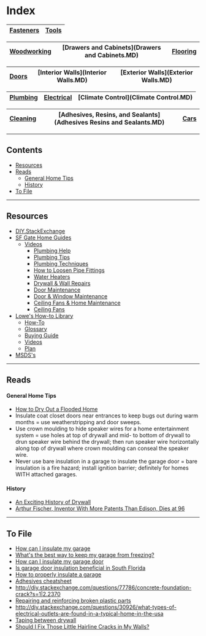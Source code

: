 # Index

[Fasteners](Fasteners.MD) | [Tools](Tools.MD) 
--------------------------|------------------

[Woodworking](Woodworking.MD) | [Drawers and Cabinets](Drawers and Cabinets.MD) | [Flooring](Flooring.MD)
------------------------------|-------------------------------------------------|------------------------

[Doors](Doors.MD) | [Interior Walls](Interior Walls.MD) | [Exterior Walls](Exterior Walls.MD)
------------------|-------------------------------------|------------------------------------

[Plumbing](Plumbing.MD) | [Electrical](Electrical.MD) | [Climate Control](Climate Control.MD)
------------------------|-----------------------------|--------------------------------------

[Cleaning](Cleaning.MD) | [Adhesives, Resins, and Sealants](Adhesives Resins and Sealants.MD) | [Cars](Cars.MD)
------------------------|---------------------------------------------------------------------|----------------

___

## Contents
* [Resources](#resources)
* [Reads](#reads)
  * [General Home Tips](#general-home-tips)
  * [History](#history)
* [To File](#to-file)

___

## Resources
* [DIY.StackExchange](http://diy.stackexchange.com/)
* [SF Gate Home Guides](http://homeguides.sfgate.com/)
  * [Videos](http://homeguides.sfgate.com/water-heaters-88490.html)
    * [Plumbing Help](http://homeguides.sfgate.com/plumbing-87491.html)
    * [Plumbing Tips](http://homeguides.sfgate.com/plumbing-tips-73552.html)
    * [Plumbing Techniques](http://homeguides.sfgate.com/plumbing-techniques-88776.html)
    * [How to Loosen Pipe Fittings](http://homeguides.sfgate.com/plumbing-loosen-pipe-fittings-80614.html)
    * [Water Heaters](http://homeguides.sfgate.com/water-heaters-88490.html)
    * [Drywall & Wall Repairs](http://homeguides.sfgate.com/drywall-wall-repairs-84919.html)
    * [Door Maintenance](http://homeguides.sfgate.com/door-maintenance-83186.html)
    * [Door & Window Maintenance](http://homeguides.sfgate.com/door-window-maintenance-73563.html)
    * [Ceiling Fans & Home Maintenance](http://homeguides.sfgate.com/ceiling-fans-home-maintenance-73589.html)
    * [Ceiling Fans](http://homeguides.sfgate.com/ceiling-fans-73518.html)
* [Lowe's How-to Library](http://www.lowes.com/how-to-library)
  * [How-To](http://www.lowes.com/how-to-library/_/N-2z80u/npl#!&N%5B%5D=2zbrb)
  * [Glossary](http://www.lowes.com/how-to-library/_/N-2z80u/npl#!&N%5B%5D=2zbrm)
  * [Buying Guide](http://www.lowes.com/how-to-library/_/N-2z80u/npl#!&N%5B%5D=2zbr8)
  * [Videos](http://www.lowes.com/how-to-library/_/N-2z80u/npl#!&N%5B%5D=2zbri)
  * [Plan](http://www.lowes.com/how-to-library/_/N-2z80u/npl#!&N%5B%5D=2zbre)
* [MSDS's](http://www.ilpi.com/msds/)

___
## Reads

#### General Home Tips
* [How to Dry Out a Flooded Home](http://www.nytimes.com/2006/07/09/realestate/09home.html)
* Insulate coat closet doors near entrances to keep bugs out during warm months = use weatherstripping and door sweeps.
* Use crown moulding to hide speaker wires for a home entertainment system = use holes at top of drywall and mid- to bottom of drywall to drun speaker wire behind the drywall; then run speaker wire horizontally along top of drywall where crown moulding can conseal the speaker wire.
* Never use bare insulation in a garage to insulate the garage door = bare insulation is a fire hazard; install ignition barrier; definitely for homes WITH attached garages.

#### History
* [An Exciting History of Drywall](http://www.theatlantic.com/technology/archive/2016/07/an-exciting-history-of-drywall/493502/)
* [Arthur Fischer, Inventor With More Patents Than Edison, Dies at 96](http://www.nytimes.com/2016/02/09/business/international/artur-fischer-inventor-with-more-patents-than-edison-dies-at-96.html)

___
## To File
* [How can I insulate my garage](http://diy.stackexchange.com/questions/21454/how-can-i-insulate-my-garage/21460)
* [What's the best way to keep my garage from freezing?](http://diy.stackexchange.com/questions/17096/whats-the-best-way-to-keep-my-garage-from-freezing)
* [How can I insulate my garage door](http://diy.stackexchange.com/questions/3293/how-can-i-insulate-my-garage-door)
* [Is garage door insulation beneficial in South Florida](http://diy.stackexchange.com/questions/91550/is-garage-door-insulation-beneficial-in-south-florida)
* [How to properly insulate a garage](http://diy.stackexchange.com/questions/6473/how-to-properly-insulate-a-garage)
* [Adhesives cheatsheet](https://d-lab.mit.edu/sites/default/files/D-Lab_Learn-It_Adhesives.pdf)
* http://diy.stackexchange.com/questions/77786/concrete-foundation-crack?s=1|2.2370
* [Repairing and reinforcing broken plastic parts](http://woodgears.ca/misc/plastic_repair.html)
* http://diy.stackexchange.com/questions/30926/what-types-of-electrical-outlets-are-found-in-a-typical-home-in-the-usa
* [Taping between drywall](http://www.nytimes.com/1988/08/21/nyregion/taping-between-drywall-panels.html)
* [Should I Fix Those Little Hairline Cracks in My Walls?](http://www.nytimes.com/2014/04/10/garden/should-i-fix-those-little-hairline-cracks-in-my-walls.html)

